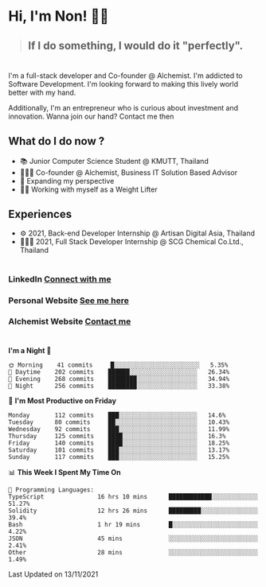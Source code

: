 # Hi, I'm Non! 🖐🏻

> ## If I do something, I would do it "perfectly".

#

I'm a full-stack developer and Co-founder @ Alchemist. I'm addicted to Software Development. I'm looking forward to making this lively world better with my hand.

Additionally, I'm an entrepreneur who is curious about investment and innovation. Wanna join our hand? Contact me then

## What do I do now ?

- 📚 Junior Computer Science Student @ KMUTT, Thailand
- 🧑🏻‍💻 Co-founder @ Alchemist, Business IT Solution Based Advisor
- 🌈 Expanding my perspective
- 🏋🏻 Working with myself as a Weight Lifter

## Experiences

- ⚙️ 2021, Back-end Developer Internship @ Artisan Digital Asia, Thailand
- 🧑🏻‍💻 2021, Full Stack Developer Internship @ SCG Chemical Co.Ltd., Thailand

#

### LinkedIn [Connect with me](https://www.linkedin.com/in/non-nontra/)

### Personal Website [See me here](https://nonnontra.com/)

### Alchemist Website [Contact me](https://alchemist-softwarehouse.co/)

#

<!--START_SECTION:waka-->
**I'm a Night 🦉** 

```text
🌞 Morning    41 commits     █░░░░░░░░░░░░░░░░░░░░░░░░   5.35% 
🌆 Daytime    202 commits    ██████░░░░░░░░░░░░░░░░░░░   26.34% 
🌃 Evening    268 commits    ████████░░░░░░░░░░░░░░░░░   34.94% 
🌙 Night      256 commits    ████████░░░░░░░░░░░░░░░░░   33.38%

```
📅 **I'm Most Productive on Friday** 

```text
Monday       112 commits    ███░░░░░░░░░░░░░░░░░░░░░░   14.6% 
Tuesday      80 commits     ██░░░░░░░░░░░░░░░░░░░░░░░   10.43% 
Wednesday    92 commits     ███░░░░░░░░░░░░░░░░░░░░░░   11.99% 
Thursday     125 commits    ████░░░░░░░░░░░░░░░░░░░░░   16.3% 
Friday       140 commits    ████░░░░░░░░░░░░░░░░░░░░░   18.25% 
Saturday     101 commits    ███░░░░░░░░░░░░░░░░░░░░░░   13.17% 
Sunday       117 commits    ███░░░░░░░░░░░░░░░░░░░░░░   15.25%

```


📊 **This Week I Spent My Time On** 

```text
💬 Programming Languages: 
TypeScript               16 hrs 10 mins      ████████████░░░░░░░░░░░░░   51.27% 
Solidity                 12 hrs 26 mins      █████████░░░░░░░░░░░░░░░░   39.4% 
Bash                     1 hr 19 mins        █░░░░░░░░░░░░░░░░░░░░░░░░   4.22% 
JSON                     45 mins             ░░░░░░░░░░░░░░░░░░░░░░░░░   2.41% 
Other                    28 mins             ░░░░░░░░░░░░░░░░░░░░░░░░░   1.49%

```


 Last Updated on 13/11/2021
<!--END_SECTION:waka-->

